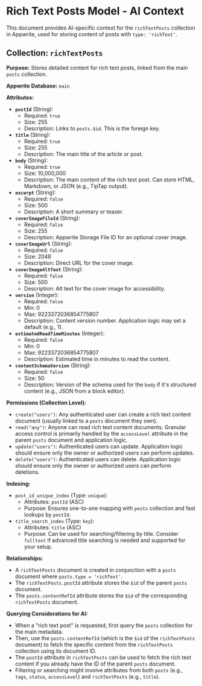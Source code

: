 # Rich Text Posts Model - AI Context

This document provides AI-specific context for the `richTextPosts` collection in Appwrite, used for storing content of posts with `type: 'richText'`.

## Collection: `richTextPosts`

**Purpose:** Stores detailed content for rich text posts, linked from the main `posts` collection.

**Appwrite Database:** `main`

**Attributes:**

- **`postId`** (String):
    - Required: `true`
    - Size: 255
    - Description: Links to `posts.$id`. This is the foreign key.
- **`title`** (String):
    - Required: `true`
    - Size: 255
    - Description: The main title of the article or post.
- **`body`** (String):
    - Required: `true`
    - Size: 10,000,000
    - Description: The main content of the rich text post. Can store HTML, Markdown, or JSON (e.g., TipTap output).
- **`excerpt`** (String):
    - Required: `false`
    - Size: 500
    - Description: A short summary or teaser.
- **`coverImageFileId`** (String):
    - Required: `false`
    - Size: 255
    - Description: Appwrite Storage File ID for an optional cover image.
- **`coverImageUrl`** (String):
    - Required: `false`
    - Size: 2048
    - Description: Direct URL for the cover image.
- **`coverImageAltText`** (String):
    - Required: `false`
    - Size: 500
    - Description: Alt text for the cover image for accessibility.
- **`version`** (Integer):
    - Required: `false`
    - Min: 0
    - Max: 9223372036854775807
    - Description: Content version number. Application logic may set a default (e.g., 1).
- **`estimatedReadTimeMinutes`** (Integer):
    - Required: `false`
    - Min: 0
    - Max: 9223372036854775807
    - Description: Estimated time in minutes to read the content.
- **`contentSchemaVersion`** (String):
    - Required: `false`
    - Size: 50
    - Description: Version of the schema used for the `body` if it's structured content (e.g., JSON from a block editor).

**Permissions (Collection Level):**

- `create("users")`: Any authenticated user can create a rich text content document (usually linked to a `posts` document they own).
- `read("any")`: Anyone can read rich text content documents. Granular access control is primarily handled by the `accessLevel` attribute in the parent `posts` document and application logic.
- `update("users")`: Authenticated users can update. Application logic should ensure only the owner or authorized users can perform updates.
- `delete("users")`: Authenticated users can delete. Application logic should ensure only the owner or authorized users can perform deletions.

**Indexing:**

- `post_id_unique_index` (Type: `unique`):
    - Attributes: `postId` (ASC)
    - Purpose: Ensures one-to-one mapping with `posts` collection and fast lookups by `postId`.
- `title_search_index` (Type: `key`):
    - Attributes: `title` (ASC)
    - Purpose: Can be used for searching/filtering by title. Consider `fulltext` if advanced title searching is needed and supported for your setup.

**Relationships:**

- A `richTextPosts` document is created in conjunction with a `posts` document where `posts.type = 'richText'`.
- The `richTextPosts.postId` attribute stores the `$id` of the parent `posts` document.
- The `posts.contentRefId` attribute stores the `$id` of the corresponding `richTextPosts` document.

**Querying Considerations for AI:**

- When a "rich text post" is requested, first query the `posts` collection for the main metadata.
- Then, use the `posts.contentRefId` (which is the `$id` of the `richTextPosts` document) to fetch the specific content from the `richTextPosts` collection using its document ID.
- The `postId` attribute in `richTextPosts` can be used to fetch the rich text content if you already have the ID of the parent `posts` document.
- Filtering or searching might involve attributes from both `posts` (e.g., `tags`, `status`, `accessLevel`) and `richTextPosts` (e.g., `title`).
